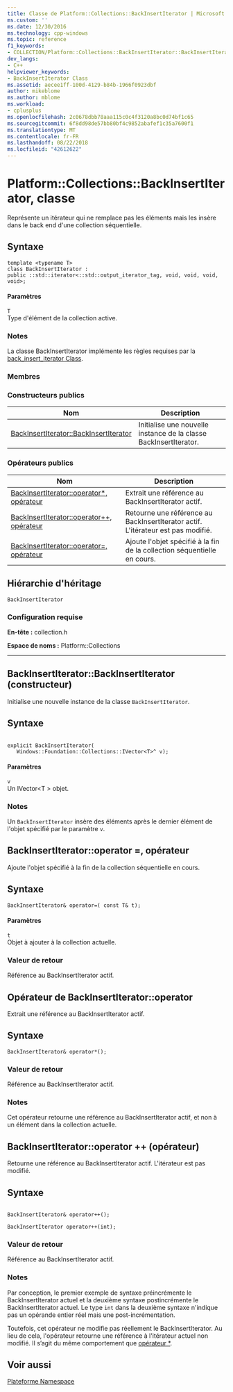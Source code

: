 ```yaml
---
title: Classe de Platform::Collections::BackInsertIterator | Microsoft Docs
ms.custom: ''
ms.date: 12/30/2016
ms.technology: cpp-windows
ms.topic: reference
f1_keywords:
- COLLECTION/Platform::Collections::BackInsertIterator::BackInsertIterator
dev_langs:
- C++
helpviewer_keywords:
- BackInsertIterator Class
ms.assetid: aecee1ff-100d-4129-b84b-1966f0923dbf
author: mikeblome
ms.author: mblome
ms.workload:
- cplusplus
ms.openlocfilehash: 2c0678dbb78aaa115c0c4f3120a8bc0d74bf1c65
ms.sourcegitcommit: 6f8dd98de57bb80bf4c9852abafef1c35a7600f1
ms.translationtype: MT
ms.contentlocale: fr-FR
ms.lasthandoff: 08/22/2018
ms.locfileid: "42612622"
---
```

# <a name="platformcollectionsbackinsertiterator-class"></a>Platform::Collections::BackInsertIterator, classe
Représente un itérateur qui ne remplace pas les éléments mais les insère dans le back end d'une collection séquentielle.  
  
## <a name="syntax"></a>Syntaxe  
  
```  
template <typename T>  
class BackInsertIterator : 
public ::std::iterator<::std::output_iterator_tag, void, void, void, void>;  
```  
  
#### <a name="parameters"></a>Paramètres  
 `T`  
 Type d'élément de la collection active.  
  
### <a name="remarks"></a>Notes  
 La classe BackInsertIterator implémente les règles requises par la [back_insert_iterator Class](../standard-library/back-insert-iterator-class.md).  
  
### <a name="members"></a>Membres  
  
### <a name="public-constructors"></a>Constructeurs publics  
  
|Nom|Description|  
|----------|-----------------|  
|[BackInsertIterator::BackInsertIterator](#ctor)|Initialise une nouvelle instance de la classe BackInsertIterator.|  
  
### <a name="public-operators"></a>Op&#233;rateurs publics  
  
|Nom|Description|  
|----------|-----------------|  
|[BackInsertIterator::operator*, opérateur](#operator-dereference)|Extrait une référence au BackInsertIterator actif.|  
|[BackInsertIterator::operator++, opérateur](#operator-increment)|Retourne une référence au BackInsertIterator actif. L'itérateur est pas modifié.|  
|[BackInsertIterator::operator=, opérateur](#operator-assign)|Ajoute l'objet spécifié à la fin de la collection séquentielle en cours.|  
  
## <a name="inheritance-hierarchy"></a>Hiérarchie d'héritage  
 `BackInsertIterator`  
  
### <a name="requirements"></a>Configuration requise  
 **En-tête :** collection.h  
  
 **Espace de noms :** Platform::Collections  
  
---
## <a name="ctor"></a>  BackInsertIterator::BackInsertIterator (constructeur)
Initialise une nouvelle instance de la classe `BackInsertIterator`.  
  
## <a name="syntax"></a>Syntaxe  
  
```  
  
explicit BackInsertIterator(  
   Windows::Foundation::Collections::IVector<T>^ v);  
```  
  
#### <a name="parameters"></a>Paramètres  
 `v`  
 Un IVector\<T > objet.  
  
### <a name="remarks"></a>Notes  
 Un `BackInsertIterator` insère des éléments après le dernier élément de l'objet spécifié par le paramètre `v`.  
 
## <a name="operator-assign"></a>  BackInsertIterator::operator =, opérateur
Ajoute l'objet spécifié à la fin de la collection séquentielle en cours.  
  
## <a name="syntax"></a>Syntaxe  
  
```    
BackInsertIterator& operator=( const T& t);  
```  
  
#### <a name="parameters"></a>Paramètres  
 `t`  
 Objet à ajouter à la collection actuelle.  
  
### <a name="return-value"></a>Valeur de retour  
 Référence au BackInsertIterator actif.  

## <a name="operator-dereference"></a>  Opérateur de BackInsertIterator::operator
Extrait une référence au BackInsertIterator actif.  
  
## <a name="syntax"></a>Syntaxe  
  
```  
BackInsertIterator& operator*();  
```  
  
### <a name="return-value"></a>Valeur de retour  
 Référence au BackInsertIterator actif.  
  
### <a name="remarks"></a>Notes  
 Cet opérateur retourne une référence au BackInsertIterator actif, et non à un élément dans la collection actuelle.  
 
## <a name="operator-increment"></a>  BackInsertIterator::operator ++ (opérateur)
Retourne une référence au BackInsertIterator actif. L'itérateur est pas modifié.  
  
## <a name="syntax"></a>Syntaxe  
  
``` 
  
BackInsertIterator& operator++();  
  
BackInsertIterator operator++(int);  
```  
  
### <a name="return-value"></a>Valeur de retour  
 Référence au BackInsertIterator actif.  
  
### <a name="remarks"></a>Notes  
 Par conception, le premier exemple de syntaxe préincrémente le BackInsertIterator actuel et la deuxième syntaxe postincrémente le BackInsertIterator actuel. Le type `int` dans la deuxième syntaxe n'indique pas un opérande entier réel mais une post-incrémentation.  
  
 Toutefois, cet opérateur ne modifie pas réellement le BackInsertIterator. Au lieu de cela, l'opérateur retourne une référence à l'itérateur actuel non modifié. Il s’agit du même comportement que [opérateur *](#dereference-operator).  
  
  
## <a name="see-also"></a>Voir aussi  
 [Plateforme Namespace](platform-namespace-c-cx.md)